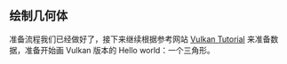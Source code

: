 ## 绘制几何体

准备流程我们已经做好了，接下来继续根据参考网站 [Vulkan Tutorial](https://vulkan-tutorial.com/Vertex_buffers/Vertex_input_description) 来准备数据，准备开始画 Vulkan 版本的 Hello world：一个三角形。